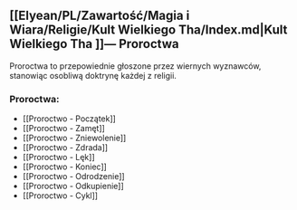 
## [[Elyean/PL/Zawartość/Magia i Wiara/Religie/Kult Wielkiego Tha/Index.md|Kult Wielkiego Tha ]]— Proroctwa

Proroctwa to przepowiednie głoszone przez wiernych wyznawców, stanowiąc osobliwą doktrynę każdej z religii.

### Proroctwa:
- [[Proroctwo - Początek]]
- [[Proroctwo - Zamęt]]
- [[Proroctwo - Zniewolenie]]
- [[Proroctwo - Zdrada]]
- [[Proroctwo - Lęk]]
- [[Proroctwo - Koniec]]
- [[Proroctwo - Odrodzenie]]
- [[Proroctwo - Odkupienie]]
- [[Proroctwo - Cykl]]